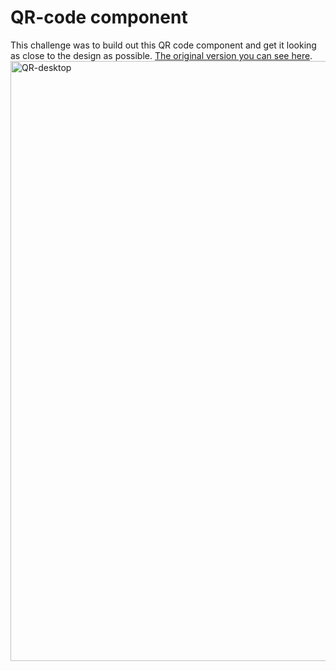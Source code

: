 # QR-code component

This challenge was to build out this QR code component and get it looking as close to the design as possible. [The original version you can see here](https://www.frontendmentor.io/challenges/qr-code-component-iux_sIO_H).
<img width="960" alt="QR-desktop" src="https://github.com/Maria-Y01/QR-code/assets/136391989/9a6c588c-6747-47d1-9445-bf89de02e6b0">


